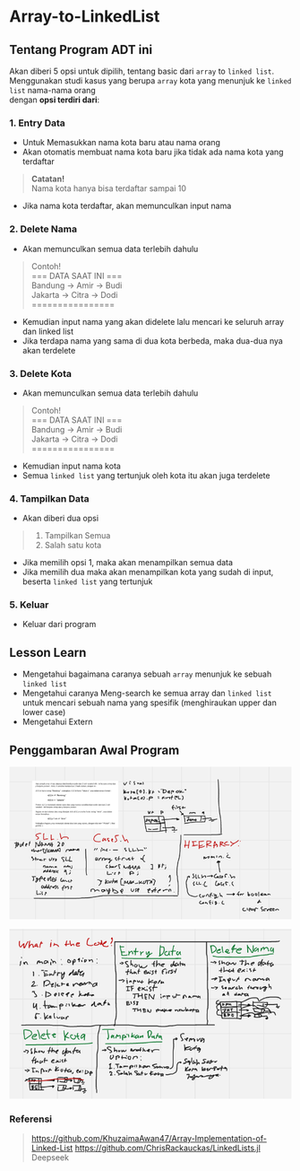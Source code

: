 # Array-to-LinkedList

## Tentang Program ADT ini
Akan diberi 5 opsi untuk dipilih, tentang basic dari `array` to `linked list`.\
Menggunakan studi kasus yang berupa `array` kota yang menunjuk ke `linked list` nama-nama orang\
dengan **opsi terdiri dari**:

### **1. Entry Data**
- Untuk Memasukkan nama kota baru atau nama orang
- Akan otomatis membuat nama kota baru jika tidak ada nama kota yang terdaftar
> **Catatan!**\
> Nama kota hanya bisa terdaftar sampai 10 
- Jika nama kota terdaftar, akan memunculkan input nama

### **2. Delete Nama** 
- Akan memunculkan semua data terlebih dahulu
> Contoh!\
> === DATA SAAT INI ===\
Bandung -> Amir -> Budi\
Jakarta -> Citra -> Dodi\
 ================
- Kemudian input nama yang akan didelete lalu mencari ke seluruh array dan linked list
- Jika terdapa nama yang sama di dua kota berbeda, maka dua-dua nya akan terdelete

### **3. Delete Kota**
- Akan memunculkan semua data terlebih dahulu
> Contoh!\
> === DATA SAAT INI ===\
Bandung -> Amir -> Budi\
Jakarta -> Citra -> Dodi\
 ================
- Kemudian input nama kota
- Semua `linked list` yang tertunjuk oleh kota itu akan juga terdelete

### **4. Tampilkan Data**
- Akan diberi dua opsi
> 1. Tampilkan Semua
> 2. Salah satu kota
- Jika memilih opsi 1, maka akan menampilkan semua data
- Jika memilih dua maka akan menampilkan kota yang sudah di input, beserta `linked list` yang tertunjuk

### **5. Keluar**
- Keluar dari program

## Lesson Learn
- Mengetahui bagaimana caranya sebuah `array` menunjuk ke sebuah `linked list`
- Mengetahui caranya Meng-search ke semua array dan `linked list` untuk mencari sebuah nama yang spesifik (menghiraukan upper dan lower case)
- Mengetahui Extern

## Penggambaran Awal Program
![Penggambaran Program](ProsesAwal.png)

![Isi dari Opsi](IsiOpsi.png)

### **Referensi**
> https://github.com/KhuzaimaAwan47/Array-Implementation-of-Linked-List
> https://github.com/ChrisRackauckas/LinkedLists.jl
> Deepseek
